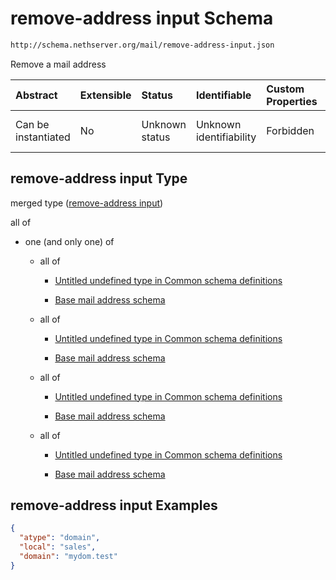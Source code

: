 # remove-address input Schema

```txt
http://schema.nethserver.org/mail/remove-address-input.json
```

Remove a mail address

| Abstract            | Extensible | Status         | Identifiable            | Custom Properties | Additional Properties | Access Restrictions | Defined In                                                                         |
| :------------------ | :--------- | :------------- | :---------------------- | :---------------- | :-------------------- | :------------------ | :--------------------------------------------------------------------------------- |
| Can be instantiated | No         | Unknown status | Unknown identifiability | Forbidden         | Allowed               | none                | [remove-address-input.json](mail/remove-address-input.json "open original schema") |

## remove-address input Type

merged type ([remove-address input](remove-address-input.md))

all of

*   one (and only one) of

    *   all of

        *   [Untitled undefined type in Common schema definitions](mail-defs-mail-address-change-request-oneof-0-allof-0.md "check type definition")

        *   [Base mail address schema](mail-defs-base-mail-address-schema.md "check type definition")

    *   all of

        *   [Untitled undefined type in Common schema definitions](mail-defs-mail-address-change-request-oneof-1-allof-0.md "check type definition")

        *   [Base mail address schema](mail-defs-base-mail-address-schema.md "check type definition")

    *   all of

        *   [Untitled undefined type in Common schema definitions](mail-defs-mail-address-change-request-oneof-2-allof-0.md "check type definition")

        *   [Base mail address schema](mail-defs-base-mail-address-schema.md "check type definition")

    *   all of

        *   [Untitled undefined type in Common schema definitions](mail-defs-mail-address-change-request-oneof-3-allof-0.md "check type definition")

        *   [Base mail address schema](mail-defs-base-mail-address-schema.md "check type definition")

## remove-address input Examples

```json
{
  "atype": "domain",
  "local": "sales",
  "domain": "mydom.test"
}
```
